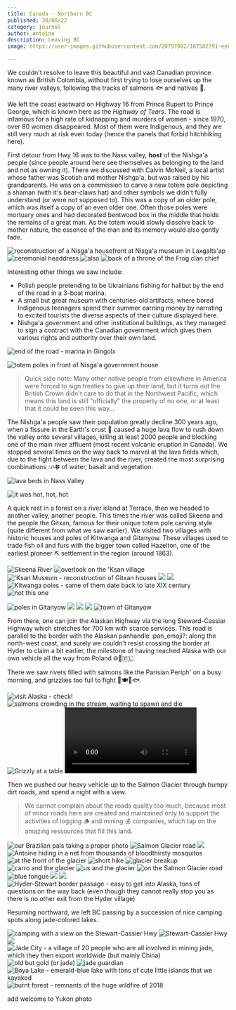 ```yaml
---
title: Canada - Northern BC
published: 30/08/22
category: journal
author: Antoine
description: Leaving BC
image: https://user-images.githubusercontent.com/20797902/187582791-ee85a7c6-3aeb-4047-b8aa-f3abc24a73af.jpg

---
```


We couldn't resolve to leave this beautiful and vast Canadian province known as British Colombia, without first trying to lose ourselves up the many river valleys, following the tracks of salmons 🐟 and natives 🎣.

We left the coast eastward on Highway 16 from Prince Rupert to Prince George, which is known here as the _Highway of Tears_. The road is infamous for a high rate of kidnapping and murders of women - since 1970, over 80 women disappeared. Most of them were Indigenous, and they are still very much at risk even today (hence the panels that forbid hitchhiking here).

First detour from Hwy 16 was to the Nass valley, **host** of the Nishga'a people (since people around here see themselves as belonging to the land and not as owning it). There we discussed with Calvin McNeil, a local artist whose father was Scotish and mother Nishga'a, but was raised by his grandparents. He was on a commission to carve a new totem pole depicting a shaman (with it's bear-claws hat) and other symbols we didn't fully understand (or were not supposed to). This was a copy of an older pole, which was itself a copy of an even older one. Often those poles were mortuary ones and had decorated bentwood box in the middle that holds the remains of a great man. As the totem would slowly dissolve back to mother nature, the essence of the man and its memory would also gently fade.

![reconstruction of a Nisga'a housefront at Nisga'a museum in Laxgalts'ap](https://user-images.githubusercontent.com/20797902/187582682-700af207-e21c-48bd-b011-415d2eca134d.jpg)
![ceremonial headdress](https://user-images.githubusercontent.com/20797902/187582686-4dc890d9-06aa-4f25-9390-064a48342dc7.jpg)
![also](https://user-images.githubusercontent.com/20797902/187582691-b7e88013-f029-49bb-86dd-4b2eeebdc9a1.jpg)
![back of a throne of the Frog clan chief](https://user-images.githubusercontent.com/20797902/187582697-b2a50d0a-12d8-46f4-bdec-f749e51ad0cc.jpg)

Interesting other things we saw include:

- Polish people pretending to be Ukrainians fishing for halibut by the end of the road in a 3-boat marina.
- A small but great museum with centuries-old artifacts, where bored Indigenous teenagers spend their summer earning money by narrating to excited tourists the diverse aspects of their culture displayed here.
- Nishga'a government and other institutional buildings, as they managed to sign a contract with the Canadian government which gives them various rights and authority over their own land.

![end of the road - marina in Gingolx](https://user-images.githubusercontent.com/20797902/187582676-825ba834-2f02-4a37-97cb-a0b3d48721c8.jpg)

![totem poles in front of Nisga'a government house](https://user-images.githubusercontent.com/20797902/187582717-57c23988-0b29-4163-a4e7-f2790eb28a3b.jpg)

> Quick side note: Many other native people from elsewhere in America were forced to sign treaties to give up their land, but it turns out the British Crown didn't care to do that in the Northwest Pacific, which means this land is still "officially" the property of no one, or at least that it could be seen this way...

The Nishga'a people saw their population greatly decline 300 years ago, when a fissure in the Earth's crust 🌋 caused a huge lava flow to rush down the valley onto several villages, killing at least 2000 people and blocking one of the main river affluent (most recent volcanic eruption in Canada). We stopped several times on the way back to marvel at the lava fields which, due to the fight between the lava and the river, created the most surprising combinations 💧🔥🍀 of water, basalt and vegetation.

![lava beds in Nass Valley](https://user-images.githubusercontent.com/20797902/187582702-3e1025ed-12ec-432d-a846-ab336335e9b2.jpg)

![it was hot, hot, hot](https://user-images.githubusercontent.com/20797902/187582705-880215e4-daf5-416c-9cdb-de6c7e3af1c4.jpg)

A quick rest in a forest on a river island at Terrace, then we headed to another valley, another people. This times the river was called Skeena and the people the Gitxan, famous for their unique totem pole carving style (quite different from what we saw earlier). We visited two villages with historic houses and poles of Kitwanga and Gitanyow. These villages used to trade fish oil and furs with the bigger town called Hazelton, one of the earliest pioneer ⛏️ settlement in the region (around 1863).

![Skeena River](https://user-images.githubusercontent.com/20797902/187582722-a3b681bf-d77e-46f0-aec1-19f860ab4643.jpg)
![overlook on the 'Ksan village](https://user-images.githubusercontent.com/20797902/187582728-980b0883-4b9a-4d20-8bf5-d35d41aa11eb.jpg)
!['Ksan Museum - reconstruction of Gitxan houses](https://user-images.githubusercontent.com/20797902/187582732-ec208062-eeeb-405f-931f-613948ffe45b.jpg)
![](https://user-images.githubusercontent.com/20797902/187582754-0dfeb49c-da80-48b6-ae9d-ebb79e075070.jpg)
![](https://user-images.githubusercontent.com/20797902/187582772-093a4aef-89ad-45d4-bb28-2940f884de1a.jpg)
![Kitwanga poles - same of them date back to late XIX century](https://user-images.githubusercontent.com/20797902/187582747-da07a011-7762-4963-bfac-92c1feddd213.jpg)
![not this one](https://user-images.githubusercontent.com/20797902/187582752-b9b49fc3-3b0d-4509-9815-626ecc71ce0f.jpg)

![poles in Gitanyow](https://user-images.githubusercontent.com/20797902/187582781-a4d23c86-bbd6-4370-883c-47ffb3382a2b.jpg)
![](https://user-images.githubusercontent.com/20797902/187582777-81ee5928-46a8-40de-a373-a2fc73336c9e.jpg)
![](https://user-images.githubusercontent.com/20797902/187582787-1e296a77-d909-4591-9c77-da72fa39df93.jpg)
![](https://user-images.githubusercontent.com/20797902/187582791-ee85a7c6-3aeb-4047-b8aa-f3abc24a73af.jpg)
![town of Gitanyow](https://user-images.githubusercontent.com/20797902/187582792-e1a9a2c6-1110-4fd9-a922-e7866405b03b.jpg)


From there, one can join the Alaskan Highway via the long Steward-Cassiar Highway which stretches for 700 km with scarce services. This road is parallel to the border with the Alaskan panhandle :pan_emoji?: along the north-west coast, and surely we couldn't resist crossing the border at Hyder to claim a bit earlier, the milestone of having reached Alaska with our own vehicle all the way from Poland 🌐🤙🇵🇱.

There we saw rivers filled with salmons like the Parisian Periph' on a busy morning, and grizzlies too full to fight 🐻🍽️🚥🐟.

![visit Alaska - check!](https://user-images.githubusercontent.com/20797902/187582798-1df7adaa-0160-4884-bb4b-e4866407531f.jpg)
![salmons crowding in the stream, waiting to spawn and die](https://user-images.githubusercontent.com/20797902/187582806-7606ffc7-8958-4d82-a52d-40ee88bb8ed8.jpg)
![Grizzly at a table](https://user-images.githubusercontent.com/20797902/187582830-79710adc-08d1-4028-a31c-d0cd58254275.jpg)
<video controls alt="video of the maelstrom from land">
    <source src="https://video-downloads.googleusercontent.com/AJ1zp9PxYVnRgOhBe6jlEZVBaeGKDvEBj_iXmvayvPi6dbVyR60r3M1Dab9F0kN2oZ_AqkrFU9XOlYvjH2SnlsrOgSdaRyHJef1QBrfIgD408ZTF6u7HWe31Rq3jekgNDoIHHD_GkAfnaJ0V9UWGczeDZ0dOzyVaSPjSaqUW8_fJ5WWwmdAXmvPWmC7-9wvFA0egK3dlq8Y3IDJpPoa8LqZdCgsyzS7MLK3abT1ss8eOpD9ahGOXOi7oRGPcFs4G-EOA9hqw4IsC5IC9tKIeVWB4ipxEri8Gc5W5jbJ0BSWJYdq5K5GRjYcVjbtHCJrJKTY23K6b2Dj0-T8CYtdh0ADU72Odzxx8oJyH66XwlG5uKQK9Y0K2mi-EHVpL7-ugByhmM49z1hWaJff_p7_ICbFqI6-jqJPbF1tvYFYZoDXK_a6q_2tgQ10PHfYFJsd0vUDiJCuaM95plOjSxF4ctAZJzvcgwgCrjKQTBv8Ye1Jhaiy3VpuLYW4e2rHSfL8X-V3pFuKC23sesFXvS2GCDVLI6-3x6rzh95ncZnOAVUAi1B9rN4SDucoPd529m4sqHDhdzDJ7kTqMMKui5zlODUNWDLJzhvvtkpfPsI4oynO4Jd8-r1clvF1RA9mklZ9Z6cpCF9aQBcdqhfCDznpP54zkSlvtVcl3oIm7csIWTdXio-Mpc2KBh5XW3jTvI6Hc6exgddXmXAgMAoLjAJPrR96La59Oaphs3bJUWMGxGffhYjWSTxQqhxo9uvvU6j1Oqkiom6kbokAJguqsbCKTKMML5RdO3axq3NEcXmTO583rgmYTnoazSPu76sptFu31OSYWEKROSpqFQhzwz2UEqlLDF6l2O6SicdSTHVrSFSk28FZf9Poh_qZnzmGxfWR1Ro05-QWM56XY5oeOI3ZtHTf5ogvs2mYJxfsQGeJqRqHwS89t4RV6fob2h6E931rNgIvnCh5-kf_trpRqhlJL2V_lyo4AibjA9uH5_4sHNfS6hvsKSe5qcv8" type="video/mp4">
</video>

Then we pushed our heavy vehicle up to the Salmon Glacier through bumpy dirt roads, and spend a night with a view.

> We cannot complain about the roads quality too much, because most of minor roads here are created and maintained only to support the activities of logging 🪵 and mining 💰 companies, which tap on the amazing ressources that fill this land.

![our Brazilian pals taking a proper photo](https://user-images.githubusercontent.com/20797902/187582848-13300e07-f1d2-430c-a0f7-41bf2bdbc8f3.jpg)
![Salmon Glacier road](https://user-images.githubusercontent.com/20797902/187582851-9f36defc-10aa-473b-8fd0-ea176076e4ee.jpg)
![](https://user-images.githubusercontent.com/20797902/187582857-39942ff0-5310-4fae-9052-6b512987df98.jpg)
![Antoine hiding in a net from thousands of bloodthirsty mosquitos](https://user-images.githubusercontent.com/20797902/187582872-c5230aa6-09db-4cc0-b993-beec8e23561f.jpg)
![at the front of the glacier](https://user-images.githubusercontent.com/20797902/187582885-8539bfea-e327-4971-9f7e-933acb74a4d3.jpg)
![short hike](https://user-images.githubusercontent.com/20797902/187582898-de5813c5-0507-4095-b93c-8368006b3294.jpg)
![glacier breakup](https://user-images.githubusercontent.com/20797902/187582903-5afb436b-e638-4bc4-a8e0-999dfc85d913.jpg)
![carro and the glacier](https://user-images.githubusercontent.com/20797902/187582913-8d887a88-6546-4067-9a75-4bca7fea01fd.jpg)
![us and the glacier](https://user-images.githubusercontent.com/20797902/187582923-14a6bc86-2d18-4d38-b7e9-2af67590ce52.jpg)
![on the Salmon Glacier road](https://user-images.githubusercontent.com/20797902/187582937-8c1576c6-519d-46ce-a5a3-c0f67aed96c6.jpg)
![blue tongue](https://user-images.githubusercontent.com/20797902/187582940-2d0e04b1-ee26-44e9-8878-998f19368187.jpg)
![](https://user-images.githubusercontent.com/20797902/187582948-64c791fb-4b9a-4880-a135-25659b712e42.jpg)
![](https://user-images.githubusercontent.com/20797902/187582963-5b0e8be7-70d5-4edc-bd38-fb79fa2e95ed.jpg)
![Hyder-Stewart border passage - easy to get into Alaska, tons of questions on the way back (even though they cannot really stop you as there is no other exit from the Hyder village)](https://user-images.githubusercontent.com/20797902/187582967-98249a51-f18d-46de-ad78-14f1149ed2f1.jpg)

Resuming northward, we left BC passing by a succession of nice camping spots along jade-colored lakes.

![camping with a view on the Stewart-Cassier Hwy ](https://user-images.githubusercontent.com/20797902/187582971-b1905424-372e-48a3-b354-4c2c70df4b51.jpg)
![Stewart-Cassier Hwy](https://user-images.githubusercontent.com/20797902/187582978-24c00db7-235b-4ee1-8b62-852f04d83611.jpg)
![](https://user-images.githubusercontent.com/20797902/187582984-471881b0-7964-40c6-9457-3c117f58ef44.jpg)
![Jade City - a village of 20 people who are all involved in mining jade, which they then export worldwide (but mainly China)](https://user-images.githubusercontent.com/20797902/187582990-1ae9b175-7914-49b1-9b36-7ccdaa6e39e8.jpg)
![old but gold (or jade)](https://user-images.githubusercontent.com/20797902/187582995-3154aa6a-85c5-4ac1-a7ab-7156062e04b0.jpg)
![jade guardian](https://user-images.githubusercontent.com/20797902/187583006-409b3a49-e230-40d5-8901-6653788e4e44.jpg)
![Boya Lake - emerald-blue lake with tons of cute little islands that we kayaked](https://user-images.githubusercontent.com/20797902/187583007-b622c469-e359-4a08-a0a8-ff33ee6b296c.jpg)
![burnt forest - remnants of the huge wildfire of 2018](https://user-images.githubusercontent.com/20797902/187583011-9f3985ed-c527-422f-8216-244c81e633fb.jpg)

add welcome to Yukon photo
